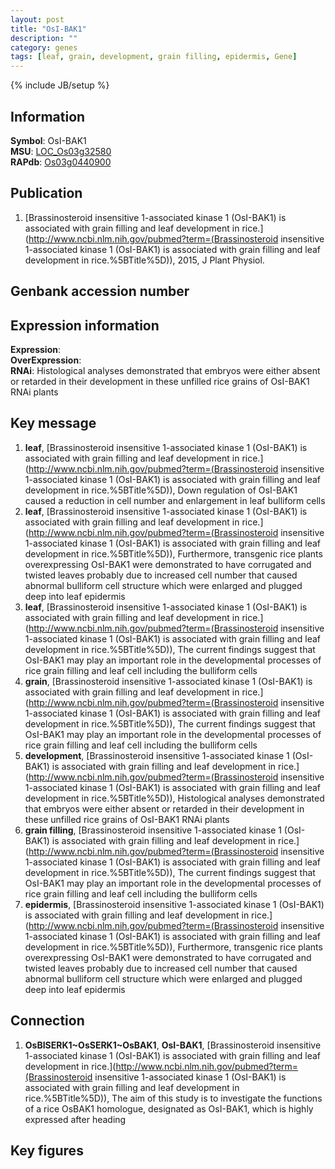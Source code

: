 ```yaml
---
layout: post
title: "OsI-BAK1"
description: ""
category: genes
tags: [leaf, grain, development, grain filling, epidermis, Gene]
---
```

{% include JB/setup %}

## Information
__Symbol__: OsI-BAK1  
__MSU__: [LOC_Os03g32580](http://rice.plantbiology.msu.edu/cgi-bin/ORF_infopage.cgi?orf=LOC_Os03g32580)  
__RAPdb__: [Os03g0440900](http://rapdb.dna.affrc.go.jp/viewer/gbrowse_details/irgsp1?name=Os03g0440900)  

## Publication
1. [Brassinosteroid insensitive 1-associated kinase 1 (OsI-BAK1) is associated with grain filling and leaf development in rice.](http://www.ncbi.nlm.nih.gov/pubmed?term=(Brassinosteroid insensitive 1-associated kinase 1 (OsI-BAK1) is associated with grain filling and leaf development in rice.%5BTitle%5D)), 2015, J Plant Physiol.

## Genbank accession number

## Expression information
__Expression__:  
__OverExpression__:  
__RNAi__: Histological analyses demonstrated that embryos were either absent or retarded in their development in these unfilled rice grains of OsI-BAK1 RNAi plants  

## Key message
1. __leaf__, [Brassinosteroid insensitive 1-associated kinase 1 (OsI-BAK1) is associated with grain filling and leaf development in rice.](http://www.ncbi.nlm.nih.gov/pubmed?term=(Brassinosteroid insensitive 1-associated kinase 1 (OsI-BAK1) is associated with grain filling and leaf development in rice.%5BTitle%5D)),  Down regulation of OsI-BAK1 caused a reduction in cell number and enlargement in leaf bulliform cells
2. __leaf__, [Brassinosteroid insensitive 1-associated kinase 1 (OsI-BAK1) is associated with grain filling and leaf development in rice.](http://www.ncbi.nlm.nih.gov/pubmed?term=(Brassinosteroid insensitive 1-associated kinase 1 (OsI-BAK1) is associated with grain filling and leaf development in rice.%5BTitle%5D)),  Furthermore, transgenic rice plants overexpressing OsI-BAK1 were demonstrated to have corrugated and twisted leaves probably due to increased cell number that caused abnormal bulliform cell structure which were enlarged and plugged deep into leaf epidermis
3. __leaf__, [Brassinosteroid insensitive 1-associated kinase 1 (OsI-BAK1) is associated with grain filling and leaf development in rice.](http://www.ncbi.nlm.nih.gov/pubmed?term=(Brassinosteroid insensitive 1-associated kinase 1 (OsI-BAK1) is associated with grain filling and leaf development in rice.%5BTitle%5D)),  The current findings suggest that OsI-BAK1 may play an important role in the developmental processes of rice grain filling and leaf cell including the bulliform cells
4. __grain__, [Brassinosteroid insensitive 1-associated kinase 1 (OsI-BAK1) is associated with grain filling and leaf development in rice.](http://www.ncbi.nlm.nih.gov/pubmed?term=(Brassinosteroid insensitive 1-associated kinase 1 (OsI-BAK1) is associated with grain filling and leaf development in rice.%5BTitle%5D)),  The current findings suggest that OsI-BAK1 may play an important role in the developmental processes of rice grain filling and leaf cell including the bulliform cells
5. __development__, [Brassinosteroid insensitive 1-associated kinase 1 (OsI-BAK1) is associated with grain filling and leaf development in rice.](http://www.ncbi.nlm.nih.gov/pubmed?term=(Brassinosteroid insensitive 1-associated kinase 1 (OsI-BAK1) is associated with grain filling and leaf development in rice.%5BTitle%5D)),  Histological analyses demonstrated that embryos were either absent or retarded in their development in these unfilled rice grains of OsI-BAK1 RNAi plants
6. __grain filling__, [Brassinosteroid insensitive 1-associated kinase 1 (OsI-BAK1) is associated with grain filling and leaf development in rice.](http://www.ncbi.nlm.nih.gov/pubmed?term=(Brassinosteroid insensitive 1-associated kinase 1 (OsI-BAK1) is associated with grain filling and leaf development in rice.%5BTitle%5D)),  The current findings suggest that OsI-BAK1 may play an important role in the developmental processes of rice grain filling and leaf cell including the bulliform cells
7. __epidermis__, [Brassinosteroid insensitive 1-associated kinase 1 (OsI-BAK1) is associated with grain filling and leaf development in rice.](http://www.ncbi.nlm.nih.gov/pubmed?term=(Brassinosteroid insensitive 1-associated kinase 1 (OsI-BAK1) is associated with grain filling and leaf development in rice.%5BTitle%5D)),  Furthermore, transgenic rice plants overexpressing OsI-BAK1 were demonstrated to have corrugated and twisted leaves probably due to increased cell number that caused abnormal bulliform cell structure which were enlarged and plugged deep into leaf epidermis

## Connection
1. __OsBISERK1~OsSERK1~OsBAK1__, __OsI-BAK1__, [Brassinosteroid insensitive 1-associated kinase 1 (OsI-BAK1) is associated with grain filling and leaf development in rice.](http://www.ncbi.nlm.nih.gov/pubmed?term=(Brassinosteroid insensitive 1-associated kinase 1 (OsI-BAK1) is associated with grain filling and leaf development in rice.%5BTitle%5D)),  The aim of this study is to investigate the functions of a rice OsBAK1 homologue, designated as OsI-BAK1, which is highly expressed after heading

## Key figures


